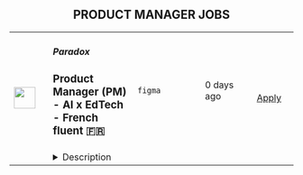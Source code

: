 <div align="center"><h2>PRODUCT MANAGER JOBS</h2></div><table><tr>
                <td width="100" height="100" rowspan="2">
                    <img src="https://cdn.prod.website-files.com/63ef5a85ffdee87c27e6573a/66e0418f9e22dd4e4cacb077_Black%20symbol%20(1)%20(2).png" width="38px" height="auto">
                </td>
                <td width="300">
                    <h5>Paradox</h5>
                    <h3>Product Manager (PM) - AI x EdTech -  French fluent 🇫🇷</h3>
                </td>
                <td width="300">
                    <code>figma</code>
                </td>
                <td width="200">
                <text>0 days ago</text>
                </td>
                <td width="100" rowspan="2">
                <a href="https://www.realworkfromanywhere.com/jobs/product-manager-pm-ai-x-edtech-french-fluent-paradox-5695" align="right" target="_blank">Apply</a>
                </td>
            </tr>
            <tr>
                <td colspan="3">
                <details><summary>Description</summary>
                <p style="min-height:1.5em"><strong>This isn’t another product job.</strong></p><p style="min-height:1.5em"><strong>It’s the chance to define a new category : The Operating System </strong>(OS) for Human Greatness Augmented with AI.</p><p style="min-height:1.5em"><strong>Science-backed. Design-led. AI-powered. Global.</strong></p><p style="min-height:1.5em">You’ll be working with <strong>the most complex data in the world : the human mind.</strong></p><p style="min-height:1.5em"><strong>Deep inside you are looking for a new adventure with…</strong></p><ul style="min-height:1.5em"><li><p style="min-height:1.5em"><strong>🚀Ambition :</strong> Smart teammates driven to create an iconic, international product</p></li><li><p style="min-height:1.5em"><strong>🔥Impact :</strong> you strive to make a real difference in the company's growth, and not be a number in a big organization</p></li><li><p style="min-height:1.5em"><strong>😍Mission : </strong>knowing your greatness left a mark in people's lives, through technology and behavioral science</p></li></ul><p style="min-height:1.5em"></p><p style="min-height:1.5em"><strong>At Paradox, we believe that greatness is trainable.</strong></p><p style="min-height:1.5em"></p><p style="min-height:1.5em"><strong>That’s why </strong>we want to empower people at scale by leveraging cutting edge technologies like AI, and crafting user experiences with outstanding aesthetics.</p><p style="min-height:1.5em"></p><p style="min-height:1.5em">We do that by merging :</p><p style="min-height:1.5em"><strong>- Human Intelligence </strong>(coaches, peers, and mentors)</p><p style="min-height:1.5em"><strong>- Structured Intelligence</strong> (protocols, mental models, rituals),</p><p style="min-height:1.5em"><strong>- Technological Intelligence</strong> (AI personalization, feedback loops, adaptive journeys)</p><p style="min-height:1.5em"></p><p style="min-height:1.5em">To create one seamless ecosystem: <strong>Paradox OS</strong>.</p><p style="min-height:1.5em"></p><div style="text-align:left"><img style="max-width:100%" src="https://app.ashbyhq.com/api/images/user-content/9f216e31-710a-4d14-8a7c-747665aa0e4a/0c923ec8-b4ff-421c-83b4-09ae6ae462d1/px_app_JD.png" /></div><p style="min-height:1.5em"></p><p style="min-height:1.5em"><strong>This is why we are looking for a PM to make Paradox a category-defining global brand loved for its product.</strong></p><p style="min-height:1.5em">This is a full-time position from our beautiful offices in Dubai, Paris or Lisbon or remotely anywhere in the world.</p><p style="min-height:1.5em"></p><h2><strong>OUR BELIEFS</strong></h2><p style="min-height:1.5em">We believe self-help is broken.<br />Most learning platforms are used the same way : consuming generic theories, getting quick highs, ending with no real change.</p><p style="min-height:1.5em">At <strong>Paradox</strong>, we believe people deserve more.<br />More than content. More than motivation.</p><p style="min-height:1.5em">They deserve a <strong>system that knows them</strong>, one that adapts, challenges, and grows with them.</p><p style="min-height:1.5em">We believe that <strong>every human learns differently</strong>, and that technology can do more than entertain or save time.<br />It can <strong>translate insight into transformation</strong>, through <strong>AI personalization, lean experimentation, and deep psychological understanding</strong>.</p><p style="min-height:1.5em">Because learning shouldn’t just make you feel inspired for a day, it should <strong>change how you live, think, and create.</strong></p><p style="min-height:1.5em"></p><h2><strong>OUR VISION</strong></h2><p style="min-height:1.5em">At Paradox, we want to re-invent how people grow.</p><p style="min-height:1.5em">We do not build another course or coaching app but the Operating System for Greatness.</p><p style="min-height:1.5em">Founded by David Laroche - a creator followed by over 2 million people and known for his interviews with icons like Tony Parker, Mike Horn, Richard Branson, and Gad Elmaleh, Paradox aims to build something that will live beyond any individual (including its founder), for decades to come.</p><p style="min-height:1.5em">Our ambition is to compete with players like Mindvalley (150M ARR), but with a sharper vision, grounded protocols for achievers, people who want more for their life, refusing mediocrity.</p><p style="min-height:1.5em">To do that, we bring together designers, tech, coaches, and filmmakers to create learning experiences that are cinematic, precise, and effective.</p><p style="min-height:1.5em">We move fast, aim high, and hold ourselves to the standards of Apple, Spotify, and MasterClass. No fluff, focused on meaningful impact.</p><p style="min-height:1.5em">While others hide their numbers, we want to let our results speak loudly for us.</p><p style="min-height:1.5em">Get obsessed with transforming our clients’ lives and let those transformations <em>be our</em> marketing.</p><h2></h2><h2><strong>YOUR MISSION 🚀</strong></h2><p style="min-height:1.5em">-----------------------------------------</p><p style="min-height:1.5em">As <strong>Product Manager</strong>, you’ll be the <strong>architect of a new category</strong>, transforming growth into a living ecosystem powered by <strong>AI, behavioral science, and design</strong>.</p><p style="min-height:1.5em">You won’t just build features, you’ll <strong>craft experiences that rewire behavior</strong>.</p><p style="min-height:1.5em">You’re the <strong>architect bringing clarity </strong>between vision and execution, the person who turns “we should build this” into “it’s live, here’s the data and tangible impact.”</p><p style="min-height:1.5em">Every product cycle you lead will integrate:</p><ul style="min-height:1.5em"><li><p style="min-height:1.5em"><strong>Protocols</strong> : guided frameworks grounded in psychology that rewire perception, emotion, and action.<br /></p></li><li><p style="min-height:1.5em"><strong>Pods</strong> : human connection, accountability, and shared rituals.<br /></p></li><li><p style="min-height:1.5em"><strong>Loops</strong> : adaptive, AI-powered coaching cycles that evolve with each user.<br /></p></li><li><p style="min-height:1.5em"><strong>Personalization</strong> : experiences that feel uniquely theirs, every time.<br /></p></li></ul><p style="min-height:1.5em">Going from a successful personal brand, to an international tech-driven iconic brand, is far from easy. It will be messy, chaotic - requiring constant iterations on MVPs and innovation in tech. Therefore to achieve this here are :</p><p style="min-height:1.5em"></p><h2><strong>🎯 YOUR 6 MAIN MISSIONS</strong></h2><p style="min-height:1.5em">-----------------------------------------</p><p style="min-height:1.5em"></p><h3><strong>1. Product Strategy :</strong></h3><ul style="min-height:1.5em"><li><p style="min-height:1.5em">Translate the founder’s strategic vision into a clear product strategy.</p></li><li><p style="min-height:1.5em">Build and maintain the roadmap that connects business goals, user outcomes, and technological innovation.</p></li><li><p style="min-height:1.5em">Ensure every feature supports the evolution of the Paradox ecosystem: Loops, PX Agents, Protocols, Membership.</p></li></ul><p style="min-height:1.5em"></p><h3><strong>2. User Understanding &amp; Behavioral Insight</strong></h3><ul style="min-height:1.5em"><li><p style="min-height:1.5em">Be obsessed with user problems : talk to users weekly, analyze patterns, and identify where transformation breaks.</p></li><li><p style="min-height:1.5em">Turn insights from behavioral science, coaching psychology, and learning design into actionable product hypotheses.</p></li><li><p style="min-height:1.5em">Design loops, feedback, and rituals that make growth tangible.</p></li><li><p style="min-height:1.5em">build for both the heart (inspiration) and the brain (structure).</p></li></ul><p style="min-height:1.5em"></p><h3><strong>3. Build, Ship, Learn  Fast</strong></h3><ul style="min-height:1.5em"><li><p style="min-height:1.5em">Apply Lean Startup methodology and scientific thinking to validate ideas through MVPs, not opinions.</p></li><li><p style="min-height:1.5em">Design experiments and measurable success metrics before building.</p></li><li><p style="min-height:1.5em">Iterate on a weekly basis on new hypothesis</p></li></ul><p style="min-height:1.5em"></p><h3><strong>4. Product Analytics &amp; Impact Measurement</strong></h3><ul style="min-height:1.5em"><li><p style="min-height:1.5em">Define and track product success metrics (activation, retention, transformation rates).</p></li><li><p style="min-height:1.5em">Connect data to business KPIs, know how your product drives lifetime value, not just engagement.</p></li><li><p style="min-height:1.5em">We don’t track metrics just for internal dashboards, we track them also to prove transformation.</p></li><li><p style="min-height:1.5em">Help marketing leverage this data to fuel authentic, evidence-based storytelling — showing the world <em>what real transformation looks like.</em></p></li></ul><p style="min-height:1.5em"></p><h3><strong>5. AI &amp; Learning Innovation</strong></h3><ul style="min-height:1.5em"><li><p style="min-height:1.5em">Prototype new experiences powered by AI</p></li><li><p style="min-height:1.5em">Cut waste, challenge spending, increase margin</p></li><li><p style="min-height:1.5em">Oversee budgeting, reporting, planning, and auditing</p></li></ul><p style="min-height:1.5em"></p><h3><strong>6. Blend emotions (“open the heart of people”) with precision (“build loops, scoring, protocols”).</strong></h3><ul style="min-height:1.5em"><li><p style="min-height:1.5em">Create a visceral experience that translates into emotions of inspiration, awe from users.</p></li><li><p style="min-height:1.5em"><strong>Use a Science-backed, Cinematic, Contrarian style : </strong>Every product touchpoint should be grounded in behavioral science, expressed with cinematic beauty, and challenge conventions</p></li></ul><p style="min-height:1.5em"></p><h2><strong>THE IDEAL CANDIDATE 😍</strong></h2><p style="min-height:1.5em">-----------------------------------------</p><p style="min-height:1.5em"><strong>Experience :</strong></p><ul style="min-height:1.5em"><li><p style="min-height:1.5em">3–6 years as a Product Manager / Product Owner in EdTech, SaaS, or Consumer Tech.</p></li><li><p style="min-height:1.5em">Bonus: experience in <strong>AI-driven products</strong>, <strong>learning design</strong>, or <strong>personal development platforms.</strong></p></li><li><p style="min-height:1.5em">You’ve shipped at least one major feature or product end-to-end, and can show measurable results.</p></li><li><p style="min-height:1.5em">Uses Figma comfortably, prototypes directly.</p></li></ul><p style="min-height:1.5em"></p><p style="min-height:1.5em"><strong>Traits :</strong></p><ul style="min-height:1.5em"><li><p style="min-height:1.5em"><strong>Craft-obsessed : </strong>You get things done, you love to work much beyond 9-5, you have a doer mentality, a bias for outcomes and want to be a beast in your field</p></li><li><p style="min-height:1.5em"><strong>User &amp; Impact Obsessed:</strong> You think in outcomes, not outputs, you care about transformation.</p></li><li><p style="min-height:1.5em"><strong>Analytical &amp; System Thinker: </strong>You can turn a vague problem into a clear hypothesis, metrics, and roadmap.</p></li><li><p style="min-height:1.5em"><strong>Digital &amp; AI savvy : </strong>you’re able to build AI Agents (if not, you demonstrate ability to learn while applying).</p></li><li><p style="min-height:1.5em"><strong>Cross-disciplinary Curiosity:</strong> You speak both tech and human; You can move from <strong>vision to spreadsheet to Figma</strong></p></li></ul><h3><strong>Language</strong></h3><p style="min-height:1.5em"><strong>French</strong> : native</p><p style="min-height:1.5em"><strong>English</strong>: Fluent English, you can hold a conversation on specific details with English-speaking colleagues.</p><p style="min-height:1.5em"></p><p style="min-height:1.5em">Our chosen language for written communication is English.</p><p style="min-height:1.5em"></p><h2><strong>IT MIGHT NOT BE FOR YOU</strong></h2><p style="min-height:1.5em">--------------------------------</p><p style="min-height:1.5em"></p><p style="min-height:1.5em">❌ If you need clarity before chaos — wrong place.<br />❌ If you prefer balance over intensity — wrong season.<br />❌ If you build to deliver, not to <em>elevate</em> — wrong mission.</p><p style="min-height:1.5em">❌<strong>Surface-level Vision Alignment : </strong>Like the idea of Paradox but doesn’t want to <em>get</em> the depth. Paradox is design-led; this person must <em>touch the product</em>, not just manage it.</p><p style="min-height:1.5em">✅ If you’re obsessed with systems, psychology, and design…<br />✅ If you dream of using AI to amplify what makes us human…</p><p style="min-height:1.5em"></p><h2><strong>WHY JOIN US ❤️</strong></h2><p style="min-height:1.5em">---------------------</p><p style="min-height:1.5em"></p><p style="min-height:1.5em">Build a product that fuses <strong>neuroscience, design, and AI</strong> to reinvent how humans grow.</p><p style="min-height:1.5em"></p><p style="min-height:1.5em">The chance to build a product that could redefine human potential.<br /></p><p style="min-height:1.5em">Work with filmmakers, psychologists, engineers, and creatives obsessed with impact.</p><p style="min-height:1.5em"></p><p style="min-height:1.5em">In the heart of our headquarters stands the <strong>100 000 Dreams Wall</strong>,</p><p style="min-height:1.5em">Every photo on that wall is a life rewritten:</p><p style="min-height:1.5em">“I ran a marathon.”</p><p style="min-height:1.5em">“I started my company.”</p><p style="min-height:1.5em">“I found peace with my father.”</p><p style="min-height:1.5em"></p><p style="min-height:1.5em">You will <strong>play a crucial role in the development of an Iconic Product.</strong></p><p style="min-height:1.5em"></p><h3><em><strong>Growth &amp; Ambition</strong></em></h3><p style="min-height:1.5em">   -&gt; 🏅Being <strong>surrounded by A-players who strive to perform</strong></p><p style="min-height:1.5em"></p><h3><em><strong>Competitive Salary</strong></em></h3><p style="min-height:1.5em"><em>But you don’t just want a competitive paycheck, you also want…</em></p><p style="min-height:1.5em"></p><h3><em><strong>Impact &amp; Meaning</strong></em></h3><p style="min-height:1.5em">   -&gt; <strong>Playing a crucial role in the development of a company whose content and products will be used by millions of people</strong></p><p style="min-height:1.5em">   -&gt;  <strong>Waking up in the morning feeling like you are making a difference</strong> is something!<br /><em>We receive messages every day from clients who have successfully lost weight, quit smoking, reached a milestone in their business, built better relationships, and made positive changes in their lives.</em></p><p style="min-height:1.5em"><strong> -&gt; ❤️ Contributing to </strong><em>the Paradox Foundation (our non-profit), dedicated to empower teenagers</em></p><p style="min-height:1.5em"></p><p style="min-height:1.5em"><em><strong>But that's not all, we believe that driven people deserve…</strong></em></p><p style="min-height:1.5em"></p><h3><em><strong>Freedom &amp; Well Being 🗽</strong></em></h3><p style="min-height:1.5em">   -&gt; 😎<strong>A company culture based on autonomy &amp; accountability</strong></p><p style="min-height:1.5em">   -&gt; 🗽<strong>Flexible working hours</strong></p><p style="min-height:1.5em">   -&gt; 🌎<strong>A remote culture from day one with the freedom to work from wherever you want</strong></p><p style="min-height:1.5em">   -&gt; 🏤<strong>Magnificent office in Dubai, Paris, Lisbon</strong> - it feels like home :)</p><p style="min-height:1.5em"><strong>   -&gt; 🧍‍♀️Standing desks</strong> paid by the company if you live far from our offices</p><p style="min-height:1.5em">   -&gt; 💻<strong>Work on Mac</strong>, for us it counts :)</p><p style="min-height:1.5em">   -&gt; 🏀<strong>350€ per year paid by the company to take care of yourself</strong> ( for your gym, or dance class or whatever make you feel great)</p><p style="min-height:1.5em">   -&gt; 📚<strong>150€ of books or education</strong> - At Paradox, we are learner lovers and we want to support you in that</p><p style="min-height:1.5em">   -&gt; 🔥<strong>6 1:1coachings </strong>- A Paradox Coach supporting you on anything personal or professional, we want you to live your best life</p><p style="min-height:1.5em"></p><h2><strong>HOW TO APPLY 📃</strong></h2><p style="min-height:1.5em">----------------------------</p><p style="min-height:1.5em"></p><p style="min-height:1.5em">⚠️ To complete the recruitment process, <strong>each candidate must organize calls with his or her previous managers. If you are not comfortable with this : do not apply</strong> ⚠️</p><p style="min-height:1.5em"></p><p style="min-height:1.5em">If all this sounds good to you, come and write the next chapter with us <strong>🚀🚀🚀🚀</strong></p><p style="min-height:1.5em"></p><h2>HIRING PROCESS 📃</h2><h3>-------------------------------</h3><p style="min-height:1.5em">That job description resonated with you?</p><p style="min-height:1.5em"></p><p style="min-height:1.5em"><strong>Here is your tailor made hiring process</strong></p><p style="min-height:1.5em"><strong>📃 A 6 to 8 minutes </strong>application survey (with a short video assignment)</p><p style="min-height:1.5em"><strong>💻 A 30mn video call </strong>with Timy, HR, to deep dive into your career path and ambitions</p><p style="min-height:1.5em"><strong>💻 A 1h video call </strong>with Gab<strong>, </strong>VP of Engineering, to discuss how you'd fit into Paradox’s Product team</p><p style="min-height:1.5em"><strong>💻 A 1h culture-fit video call</strong>, to assess alignment with our values and mindset</p><p style="min-height:1.5em"><strong>💻 A 1h final video call </strong>with David<strong>, </strong>CEO, to discuss Product Vision and the next milestones to build</p><p style="min-height:1.5em"><strong>💼 Reference check </strong>to understand how you operate across environments and help set you up for a smooth onboarding</p><p style="min-height:1.5em"><strong>🫵🚀 Welcome aboard!</strong></p><p style="min-height:1.5em"></p><p style="min-height:1.5em"><strong>About our hiring process</strong></p><p style="min-height:1.5em">Our recruitment process is tailored to do our best to avoid that you or us realize that we’re not a perfect fit. Every step serves a purpose and will allow us to get to know you better as much as it’ll help you understand more where you’ll be stepping in.</p><p style="min-height:1.5em">We also want you to have time to ask all of your questions regarding the mission, the long-term vision of your team and the company, our values, with the relevant interlocutor in front of you.</p><p style="min-height:1.5em"></p><p style="min-height:1.5em">If you believe design and AI can awaken what’s best in us then this isn’t a career move.</p><p style="min-height:1.5em"></p><p style="min-height:1.5em">Welcome to <strong>Paradox.</strong></p><p style="min-height:1.5em">Let’s build the Operating System for Greatness.</p><p style="min-height:1.5em"></p><div style="text-align:left"><img style="max-width:100%" src="https://app.ashbyhq.com/api/images/user-content/9f216e31-710a-4d14-8a7c-747665aa0e4a/6827ec01-b828-4d1e-9eb2-9915c74ab7de/px_circles_JD.png" /></div><p style="min-height:1.5em"></p><p style="min-height:1.5em"></p>
                </details>
                </td>
            </tr></table>